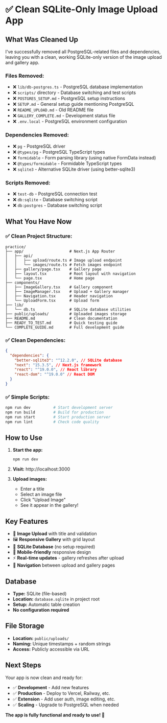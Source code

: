 # ✅ Clean SQLite-Only Image Upload App

## What Was Cleaned Up

I've successfully removed all PostgreSQL-related files and dependencies, leaving you with a clean, working SQLite-only version of the image upload and gallery app.

### Files Removed:

- ❌ `lib/db-postgres.ts` - PostgreSQL database implementation
- ❌ `scripts/` directory - Database switching and test scripts
- ❌ `POSTGRES_SETUP.md` - PostgreSQL setup instructions
- ❌ `SETUP.md` - General setup guide mentioning PostgreSQL
- ❌ `README_UPLOAD.md` - Old README file
- ❌ `GALLERY_COMPLETE.md` - Development status file
- ❌ `.env.local` - PostgreSQL environment configuration

### Dependencies Removed:

- ❌ `pg` - PostgreSQL driver
- ❌ `@types/pg` - PostgreSQL TypeScript types
- ❌ `formidable` - Form parsing library (using native FormData instead)
- ❌ `@types/formidable` - Formidable TypeScript types
- ❌ `sqlite3` - Alternative SQLite driver (using better-sqlite3)

### Scripts Removed:

- ❌ `test-db` - PostgreSQL connection test
- ❌ `db:sqlite` - Database switching script
- ❌ `db:postgres` - Database switching script

## What You Have Now

### ✅ Clean Project Structure:

```
practice/
├── app/                    # Next.js App Router
│   ├── api/
│   │   ├── upload/route.ts # Image upload endpoint
│   │   └── images/route.ts # Fetch images endpoint
│   ├── gallery/page.tsx    # Gallery page
│   ├── layout.tsx          # Root layout with navigation
│   └── page.tsx            # Home page
├── components/
│   ├── ImageGallery.tsx    # Gallery component
│   ├── ImageManager.tsx    # Upload + Gallery manager
│   ├── Navigation.tsx      # Header navigation
│   └── UploadForm.tsx      # Upload form
├── lib/
│   └── db.ts               # SQLite database utilities
├── public/uploads/         # Uploaded images storage
├── README.md               # Clean documentation
├── READY_TO_TEST.md        # Quick testing guide
└── COMPLETE_GUIDE.md       # Full development guide
```

### ✅ Clean Dependencies:

```json
{
  "dependencies": {
    "better-sqlite3": "^12.2.0", // SQLite database
    "next": "15.3.5", // Next.js framework
    "react": "^19.0.0", // React library
    "react-dom": "^19.0.0" // React DOM
  }
}
```

### ✅ Simple Scripts:

```bash
npm run dev          # Start development server
npm run build        # Build for production
npm run start        # Start production server
npm run lint         # Check code quality
```

## How to Use

1. **Start the app:**

   ```bash
   npm run dev
   ```

2. **Visit:** http://localhost:3000

3. **Upload images:**
   - Enter a title
   - Select an image file
   - Click "Upload Image"
   - See it appear in the gallery!

## Key Features

- 📸 **Image Upload** with title and validation
- 🖼️ **Responsive Gallery** with grid layout
- 💾 **SQLite Database** (no setup required)
- 📱 **Mobile-friendly** responsive design
- ⚡ **Real-time updates** - gallery refreshes after upload
- 🧭 **Navigation** between upload and gallery pages

## Database

- **Type:** SQLite (file-based)
- **Location:** `database.sqlite` in project root
- **Setup:** Automatic table creation
- **No configuration required**

## File Storage

- **Location:** `public/uploads/`
- **Naming:** Unique timestamps + random strings
- **Access:** Publicly accessible via URL

## Next Steps

Your app is now clean and ready for:

- ✅ **Development** - Add new features
- ✅ **Production** - Deploy to Vercel, Railway, etc.
- ✅ **Extension** - Add user auth, image editing, etc.
- ✅ **Scaling** - Upgrade to PostgreSQL when needed

**The app is fully functional and ready to use! 🚀**

